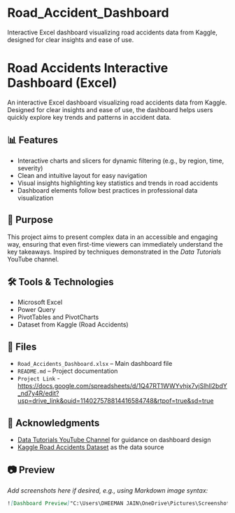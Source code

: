# Road_Accident_Dashboard
Interactive Excel dashboard visualizing road accidents data from Kaggle, designed for clear insights and ease of use.

# Road Accidents Interactive Dashboard (Excel)

An interactive Excel dashboard visualizing road accidents data from Kaggle. Designed for clear insights and ease of use, the dashboard helps users quickly explore key trends and patterns in accident data.

## 📊 Features

- Interactive charts and slicers for dynamic filtering (e.g., by region, time, severity)
- Clean and intuitive layout for easy navigation
- Visual insights highlighting key statistics and trends in road accidents
- Dashboard elements follow best practices in professional data visualization

## 🎯 Purpose

This project aims to present complex data in an accessible and engaging way, ensuring that even first-time viewers can immediately understand the key takeaways. Inspired by techniques demonstrated in the *Data Tutorials* YouTube channel.

## 🛠 Tools & Technologies

- Microsoft Excel
- Power Query
- PivotTables and PivotCharts
- Dataset from Kaggle (Road Accidents)

## 📁 Files

- `Road_Accidents_Dashboard.xlsx` – Main dashboard file
- `README.md` – Project documentation
- `Project Link` - https://docs.google.com/spreadsheets/d/1Q47RT1WWYvhjx7vjSlhll2bdY_nd7y4R/edit?usp=drive_link&ouid=114027578814416584748&rtpof=true&sd=true

## 📌 Acknowledgments

- [Data Tutorials YouTube Channel](https://www.youtube.com/@DataTutorials) for guidance on dashboard design
- [Kaggle Road Accidents Dataset](https://www.kaggle.com/) as the data source

## 📷 Preview

*Add screenshots here if desired, e.g., using Markdown image syntax:*
```markdown
![Dashboard Preview]"C:\Users\DHEEMAN JAIN\OneDrive\Pictures\Screenshots\Screenshot 2025-03-06 223420.png"
